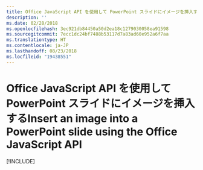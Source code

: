 ```yaml
---
title: Office JavaScript API を使用して PowerPoint スライドにイメージを挿入する
description: ''
ms.date: 02/28/2018
ms.openlocfilehash: 3ec921db84450a50d2ea18c1279030058ea91598
ms.sourcegitcommit: 7ecc1dc24bf7488b53117d7a83ad60e952a6f7aa
ms.translationtype: HT
ms.contentlocale: ja-JP
ms.lasthandoff: 08/23/2018
ms.locfileid: "19438551"
---
```

# <a name="insert-an-image-into-a-powerpoint-slide-using-the-office-javascript-api"></a><span data-ttu-id="0cdeb-102">Office JavaScript API を使用して PowerPoint スライドにイメージを挿入する</span><span class="sxs-lookup"><span data-stu-id="0cdeb-102">Insert an image into a PowerPoint slide using the Office JavaScript API</span></span>

[!INCLUDE[](../includes/powerpoint-tutorial-insert-image.md)]